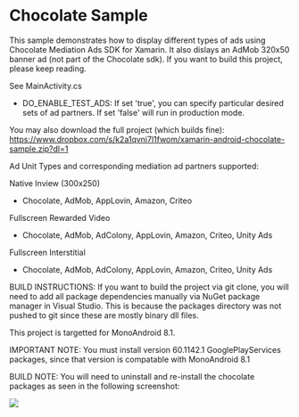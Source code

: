 Chocolate Sample
=================

This sample demonstrates how to display different types of ads using Chocolate Mediation Ads SDK for Xamarin.
It also dislays an AdMob 320x50 banner ad (not part of the Chocolate sdk).  If you want to build this project, please keep reading.

See MainActivity.cs
  - DO_ENABLE_TEST_ADS: If set 'true', you can specify particular desired sets of ad partners.  If set 'false' will run in production mode.
  
You may also download the full project (which builds fine): https://www.dropbox.com/s/k2a1qvni7l1fwom/xamarin-android-chocolate-sample.zip?dl=1

Ad Unit Types and corresponding mediation ad partners supported:

Native Inview (300x250)
  - Chocolate, AdMob, AppLovin, Amazon, Criteo
  
Fullscreen Rewarded Video
  - Chocolate, AdMob, AdColony, AppLovin, Amazon, Criteo, Unity Ads
  
Fullscreen Interstitial
  - Chocolate, AdMob, AdColony, AppLovin, Amazon, Criteo, Unity Ads
 
BUILD INSTRUCTIONS:
If you want to build the project via git clone, you will need to add all package dependencies manually via NuGet package manager in Visual Studio.  This is because the packages directory was not pushed to git since these are mostly binary dll files.

This project is targetted for MonoAndroid 8.1.

IMPORTANT NOTE:  You must install version 60.1142.1 GooglePlayServices packages, since that version is compatable with MonoAndroid 8.1

BUILD NOTE:  You will need to uninstall and re-install the chocolate packages as seen in the following screenshot:

<image src="https://github.com/chocolateplatform/xamarin-android-chocolate-sample/blob/master/Screenshots/reinstall.png">

